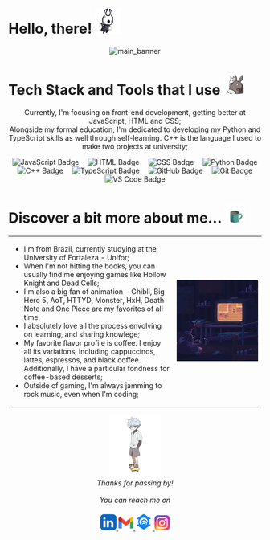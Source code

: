 # Hello, there! <a href="https://hollowknight.fandom.com/wiki/Knight"><img src="assets/knight3.gif" width="50" height="50"></a> 

<!--
<a align="center">
  <img src="https://readme-typing-svg.herokuapp.com?font=Righteous&size=35&duration=3500&pause=1000&color=6AA2B9&width=435&lines=Hello%2C+there!;I'm+Ana+Clara!" alt="Typing SVG" /></a>
-->

<div align="center">
  <img src="assets/mainbackground.gif" alt="main_banner">
</div>


# Tech Stack and Tools that I use <img src="assets/totoro2.gif" width="40" height="40">
<p align="center">
  Currently, I'm focusing on front-end development, getting better at JavaScript, HTML and CSS;<br>
  Alongside my formal education, I'm dedicated to developing my Python and TypeScript skills as well through self-learning. C++ is the language I used to make two projects at university;
</p>

<p align="center">
  <img src="https://img.shields.io/badge/JavaScript-black?style=for-the-badge&logo=javascript&logoColor=yellow" alt="JavaScript Badge" style="margin: 0 7px;">
  <img src="https://img.shields.io/badge/HTML-black?style=for-the-badge&logo=html5&logoColor=orange" alt="HTML Badge" style="margin: 0 7px;">
  <img src="https://img.shields.io/badge/CSS-black?style=for-the-badge&logo=css3&logoColor=blue" alt="CSS Badge" style="margin: 0 7px;">
  <img src="https://img.shields.io/badge/Python-black?style=for-the-badge&logo=python&logoColor=green" alt="Python Badge" style="margin: 0 7px;">
  <img src="https://img.shields.io/badge/C++-black?style=for-the-badge&logo=cplusplus&logoColor=purple" alt="C++ Badge" style="margin: 0 7px;">
  <img src="https://img.shields.io/badge/TypeScript-black?style=for-the-badge&logo=typescript&logoColor=lightblue" alt="TypeScript Badge" style="margin: 0 7px;">
  <img src="https://img.shields.io/badge/GitHub-black?style=for-the-badge&logo=github&logoColor=white" alt="GitHub Badge" style="margin: 0 7px;">
  <img src="https://img.shields.io/badge/Git-black?style=for-the-badge&logo=git&logoColor=white" alt="Git Badge" style="margin: 0 7px;">
  <img src="https://img.shields.io/badge/VS%20Code-black?style=for-the-badge&logo=visual-studio-code&logoColor=blue" alt="VS Code Badge" style="margin: 0 7px;">
</p>

<!--
# Personal Projects <img src="assets/coffee.gif" width="40" height="40">
<table>
  <tr>
    <td width="35%" valign="top">
      <img src="assets/block1.gif" alt="gif games">
    </td>
    <td width="65%" valign="top">
      <ul>
        <li>;</li>
        <li>;</li>
        <li>;</li>
      </ul>
    </td>
  </tr>
</table>
-->

# Discover a bit more about me...  <img src="assets/coffee.gif" width="40" height="40">
<table>
  <tr>
    <td valign="center" width="65%">
      <ul>
        <li>I'm from Brazil, currently studying at the University of Fortaleza - Unifor;</li>
        <li>When I'm not hitting the books, you can usually find me enjoying games like Hollow Knight and Dead Cells;</li>
        <li>I'm also a big fan of animation - Ghibli, Big Hero 5, AoT, HTTYD, Monster, HxH, Death Note and One Piece are my favorites of all time;</li>
        <li>I absolutely love all the process envolving on learning, and sharing knowlege;</li>
        <li>My favorite flavor profile is coffee. I enjoy all its variations, including cappuccinos, lattes, espressos, and black coffee. Additionally, I have a particular fondness for coffee-based desserts;</li>
        <li>Outside of gaming, I'm always jamming to rock music, even when I'm coding;</li>
      </ul>
    </td>
    <td valign="center" width="50%" align="center">
      <img src="assets/block2.gif" alt="gif games">
    </td>
  </tr>
</table>

<!--
<div align="center">
   <img src="https://github-readme-stats.vercel.app/api/top-langs?locale=en&hide_title=false&layout=compact&card_width=100&langs_count=8&theme=transparent&hide_border=false&username=anaclaramtn" height="150" alt="most used languages"/>
</div>
-->

<p align="center" > 
  <img src="assets/killua.gif" alt="killua" width="100" /><br>
  <i>Thanks for passing by!</i><br><br>
  <i>You can reach me on</i><br><br>
  <a href="www.linkedin.com/in/anaclaramtn">
  <code><img alt="linkedin" width="32" src="assets/linkedin.png" /></code>
  </a>
  <a href="mailto:anaclaramtn@gmail.com">
  <code><img alt="email" width="30" src="assets/gmail.png" /></code>
  </a>
  <a href="mailto:anaclaramtn@edu.unifor.br">
  <code><img alt="emailunifor" width="35" src="assets/unifor.png" /></code>
  </a>
  <a href="https://instagram.com/mtnanaclara_">
  <code><img alt="instagram" width="30" src="assets/instagram.png" /></code>
  </a>
</p>

<!--
  <a href="https://discord.com/users/323609489783914497">
  <code><img alt="discord" width="30" src="assets/discord.png" /></code>
  </a>
-->
